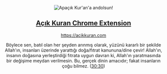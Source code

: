 <p align="center"><img src="https://raw.githubusercontent.com/ziegfiroyt/acikkuran-api/master/logo.png" alt="Apaçık Kur'an'a andolsun!" /></p>
<h2 align="center"><a href="https://chrome.google.com/webstore/detail/a%C3%A7%C4%B1k-kuran/mkiffgikldgogelcomdbodadldajaaob">Açık Kuran Chrome Extension</a></h2>
<p align="center"><a href="https://acikkuran.com">https://acikkuran.com</a></p>
<p align="center">
  Böylece sen, batıl olan her şeyden arınmış olarak, yüzünü kararlı bir şekilde Allah'ın, insanları üzerinde yarattığı doğa/fıtrat kanununa/dine çevir! Allah'ın, insanın doğasına yerleştirdiği fıtrata uygun davran ki, Allah'ın yaratmasında bir değişime meydan verilmesin. Bu, gerçek dinin amacıdır; fakat insanların çoğu bilmez. (<a href="https://acikkuran.com">30:30</a>)
</p>

